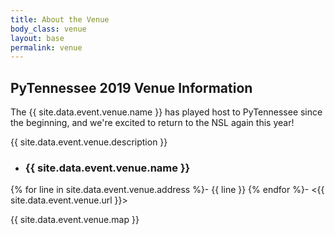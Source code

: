 ```yaml
---
title: About the Venue
body_class: venue
layout: base
permalink: venue
---
```


## PyTennessee 2019 Venue Information

The {{ site.data.event.venue.name }} has played host to PyTennessee since
the beginning, and we're excited to return to the NSL again this year!

{{ site.data.event.venue.description }}

- ### {{ site.data.event.venue.name }}
{% for line in site.data.event.venue.address %}- {{ line }}
{% endfor %}- <{{ site.data.event.venue.url }}>

{{ site.data.event.venue.map }}
